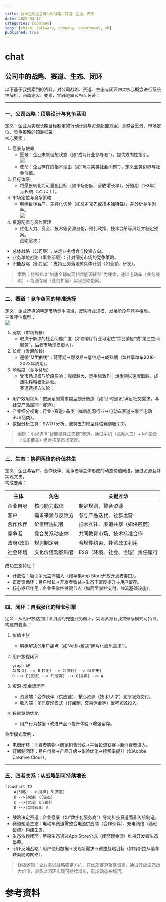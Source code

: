 ```yaml
---

title: 技术公司之公司中的战略、赛道、生态、闭环
date: 2025-03-17
categories: [company]
tags: [think, software, company, department, sh]
published: true
---
```




# chat


## 公司中的战略、赛道、生态、闭环


以下基于我搜索到的资料，对公司战略、赛道、生态与闭环四大核心概念进行系统性解析，涵盖定义、要素、实践逻辑及相互关系：

---

### 一、公司战略：顶层设计与竞争蓝图
定义：企业为实现长期目标制定的行动计划与资源配置方案，是整合愿景、市场定位、竞争策略的顶层框架。  
核心要素：  
1. 愿景与使命  
   - 愿景：企业未来理想状态（如“成为行业领导者”），提供方向性指引。  
![](https://metaso-static.oss-cn-beijing.aliyuncs.com/metaso/pdf2texts_reading_mode/figures/3d41e416-6961-4fb9-b4f2-f4c721cd7695/26_3.jpg)
   - 使命：企业存在的根本理由（如“解决某类社会问题”），定义业务边界与社会价值。  
2. 目标体系  
   - 将愿景转化为可量化目标（如市场份额、营收增长率），分短期（1-3年）与长期（5年以上）。  
3. 市场定位与竞争策略  
   - 明确目标客户、差异化优势（如成本领先或技术独特性），并分析竞争对手。  
![](https://metaso-static.oss-cn-beijing.aliyuncs.com/metaso/pdf2texts_reading_mode/figures/ac83bd09-8b5a-4b2d-b791-ebcc1ca0d9ba/10_0.jpg)
4. 资源配置与风险管理  
   - 优化人力、资金、技术等资源分配，预判政策、技术变革等风险并制定预案。  
战略层次：  
- 总体战略（公司层）：决定业务组合与投资方向。  
- 业务单位战略（事业部层）：针对细分市场的竞争策略。  
- 职能战略（部门层）：支持业务落地的具体计划（如营销、研发）。  

> 案例：特斯拉以“加速全球向可持续能源转型”为使命，通过电动车（业务战略）+ 能源存储（业务扩展）实现战略协同。

---

### 二、赛道：竞争空间的精准选择
定义：企业选择的特定市场竞争领域，反映行业规模、发展阶段与竞争格局。  
三维评估模型：  
![](https://metaso-static.oss-cn-beijing.aliyuncs.com/metaso/pdf2texts_reading_mode/figures/9359fc5c-6c30-4f60-9cfe-99cd73a44451/2_0.jpg)
1. 宽度（市场规模）  
   - 取决于解决的社会问题广度（如咖啡厅行业可定位“饮品销售”或“第三空间服务”，后者市场规模更大）。  
2. 长度（发展阶段）  
   - 遵循“M型曲线”：萌芽期→爆发期→低谷期→成熟期（如共享单车2016-2023年周期）。  
3. 崎岖度（竞争格局）  
   - 受市场规模与阶段影响：规模越大、竞争越激烈；爆发期以速度取胜，成熟期靠精细化运营。  
赛道选择方法论：  
- 用户效用视角：按满足的需求类型划分赛道（如“即时通讯”满足社交需求，与社交产品属同一赛道）。  
- 产业细分视角：行业>赛道>品类（如新能源行业→电动车赛道→豪华电动SUV品类）。  
- 数据分析工具：SWOT分析、波特五力模型评估赛道吸引力。  

> 案例：小米选择“智能硬件生态链”赛道，通过手机（高频入口）+ IoT设备（长尾覆盖）组合拓宽市场宽度。

---

### 三、生态：协同网络的价值共生
定义：企业与客户、合作伙伴、竞争者等主体形成的动态价值网络，通过资源互补实现共生。  
构成要素：  

| 主体       | 角色                  | 关键互动                     |
|----------------|--------------------------|----------------------------------|
| 企业自身       | 核心能力载体              | 制定规则、整合资源               |
| 客户           | 需求来源与反馈方          | 参与产品迭代、社群运营           |
| 合作伙伴       | 价值链协同者              | 技术互补、渠道共享（如供应商）   |
| 竞争者         | 竞合关系动态体            | 共同教育市场、技术标准合作       |
| 政府/政策      | 规则制定者                | 合规性约束、补贴政策利用         |
| 社会环境       | 文化价值观影响者          | ESG（环境、社会、治理）责任履行  |


成功生态特征：  
- 开放性：吸引多元主体加入（如苹果App Store开放开发者接口）。  
- 正反馈循环：用户增长→开发者收益→生态丰富度提升→用户留存。  
- 核心枢纽作用：企业需掌控关键节点（如阿里掌控支付、物流基础设施）。  

---

### 四、闭环：自我强化的增长引擎
定义：从用户触达到价值回流的完整业务循环，实现资源自我增殖与模式可持续。  
构建四要素：  
1. 价值主张  
   - 明确解决的用户痛点（如Netflix解决“碎片化娱乐需求”）。  
2. 用户旅程闭环  
   ```mermaid
   graph LR
   A[吸引] --> B[转化] --> C[交付] --> D[使用] 
   D --> E[反馈] --> F[留存] --> G[推荐] --> A
   ```

3. 资源-现金流闭环  
   - 资源端：合作伙伴（供应链）、核心资源（技术/人才）支撑服务交付。  
   - 收入端：多元变现模式（订阅制、交易佣金等）反哺资源投入。  
4. 数据驱动优化  
   - 用户行为数据→改进产品→提升体验→增强留存。  

典型模式案例：  
- 电商闭环：消费者购物→商家销售分成→平台投流获客→新消费者进入。  
- 订阅制闭环：用户付费→产品升级→体验优化→续费率提升（如Adobe Creative Cloud）。  

---

### 五、四者关系：从战略到可持续增长
```mermaid
flowchart TD
    A[战略] -->|选择| B[赛道]
    B -->|构建| C[生态]
    C -->|实现| D[闭环]
    D -->|反馈优化| A
```

- 战略决定赛道：企业愿景（如“数字化服务商”）导向科技赛道而非传统制造。  
- 赛道塑造生态：电动车赛道需整合电池供应商（合作伙伴）、充电网络（基础设施）构建生态。  
- 生态依赖闭环：苹果生态通过App Store分成（闭环现金流）维持开发者生态繁荣。  
- 闭环反哺战略：用户使用数据→发现新需求→调整战略目标（如特斯拉从造车转向能源网络）。  

> 终极逻辑：企业需以战略锚定方向，在优质赛道聚集资源，通过开放生态放大价值，最终以闭环实现可持续增长，形成动态护城河。






# 参考资料


